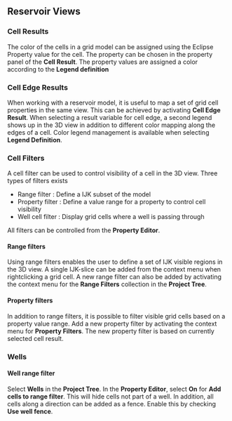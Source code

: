 ## Reservoir Views

### Cell Results

The color of the cells in a grid model can be assigned using the Eclipse Property value for the cell. The property can be chosen in the property panel of the **Cell Result**. The property values are assigned a color according to the **Legend definition** 

### Cell Edge Results
When working with a reservoir model, it is useful to map a set of grid cell properties in the same view. This can be achieved by activating **Cell Edge Result**. When selecting a result variable for cell edge, a second legend shows up in the 3D view in addition to different color mapping along the edges of a cell. Color legend management is available when selecting **Legend Definition**.

### Cell Filters
A cell filter can be used to control visibility of a cell in the 3D view. Three types of filters exists
- Range filter : Define a IJK subset of the model
- Property filter : Define a value range for a property to control cell visibility
- Well cell filter : Display grid cells where a well is passing through

All filters can be controlled from the **Property Editor**.

#### Range filters

Using range filters enables the user to define a set of IJK visible regions in the 3D view. A single IJK-slice can be added from the context menu when rightclicking a grid cell. A new range filter can also be added by activating the context menu for the **Range Filters** collection in the **Project Tree**.

#### Property filters

In addition to range filters, it is possible to filter visible grid cells based on a property value range. Add a new property filter by activating the context menu for **Property Filters**. The new property filter is based on currently selected cell result.


### Wells

#### Well range filter 
Select **Wells** in the **Project Tree**. In the **Property Editor**, select **On** for **Add cells to range filter**. This will hide cells not part of a well.
In addition, all cells along a direction can be added as a fence. Enable this by checking **Use well fence**.
